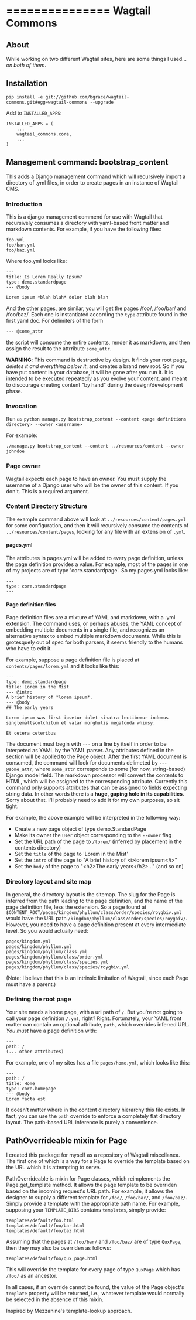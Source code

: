 ===============
Wagtail Commons
===============

## About

While working on two different Wagtail sites, here are some things I
used... *on both of them*.

## Installation

```
pip install -e git://github.com/bgrace/wagtail-commons.git#egg=wagtail-commons --upgrade
```

Add to `INSTALLED_APPS`:

```
INSTALLED_APPS = (
    ...
    wagtail_commons.core,
    ...
)
```

## Management command: bootstrap_content

This adds a Django management command which will recursively import a
directory of .yml files, in order to create pages in an instance of
Wagtail CMS.

### Introduction

This is a django management commend for use with Wagtail that
recursively consumes a directory with yaml-based front matter and
markdown contents. For example, if you have the following files:

    foo.yml
    foo/bar.yml
    foo/baz.yml

Where foo.yml looks like:

    ---
    title: Is Lorem Really Ipsum?
    type: demo.standardpage
    --- @body

    Lorem ipsum *blah blah* dolor blah blah

And the other pages, are similar, you will get the pages /foo/,
/foo/bar/ and /foo/baz/. Each one is instantiated according the `type`
attribute found in the first yaml doc. For delimiters of the form

    --- @some_attr

the script will consume the entire contents, render it as markdown,
and then assign the result to the attrribute `some_attr`.

**WARNING**: This command is destructive by design. It finds your root
  page, _deletes it and everything below it_, and creates a brand new
  root. So if you have put content in your database, it will be gone
  after you run it. It is intended to be executed repeatedly as you
  evolve your content, and meant to discourage creating content "by
  hand" during the design/development phase.

### Invocation

Run as `python manage.py bootstrap_content --content <page definitions directory> --owner <username>`

For example:

`./manage.py bootstrap_content --content ../resources/content --owner johndoe`

### Page owner

Wagtail expects each page to have an owner. You must supply the
username of a Django user who will be the owner of this content. If
you don't. This is a required argument.

### Content Directory Structure

The example command above will look at `../resources/content/pages.yml` for some
configuration, and then it will recursively consume the contents of
`../resources/content/pages`, looking for any file with an
extension of `.yml`.

#### pages.yml

The attributes in pages.yml will be added to every page definition,
unless the page definition provides a value. For example, most of the
pages in one of my projects are of type 'core.standardpage'. So my
pages.yml looks like:

```
---
type: core.standardpage
---
```

#### Page definition files

Page definition files are a mixture of YAML and markdown, with a .yml
extension. The command uses, or perhaps abuses, the YAML concept of
embedding multiple documents in a single file, and recognizes an
alternative syntax to embed multiple markdown documents. While this is
grotesquely out of spec for both parsers, it seems friendly to the
humans who have to edit it.

For example, suppose a page definition file is placed at
`contents/pages/lorem.yml` and it looks like this:

```
---
type: demo.standardpage
title: Lorem in the Mist
--- @intro
A brief history of *lorem ipsum*.
--- @body
## The early years

Lorem ipsum was first ipsetur dolet sinatra lectibemur indemus
singlemaltscotchitum et valar morghulis megatonda whimsy.

Et cetera ceteribus
```

The document must begin with `---` on a line by itself in order to be
interpeted as YAML by the YAML parser. Any attributes defined in the
section will be applied to the Page object. After the first YAML
document is consumed, the command will look for documents delimeted by
`--- @some_attr`, where `some_attr` corresponds to some (for now,
string-based) Django model field. The markdown processor will convert
the contents to HTML, which will be assigned to the corresponding
attribute. Currently this command only supports attributes that can be
assigned to fields expecting string data. In other words there is a
**huge, gaping hole in its capabilities**. Sorry about that. I'll
probably need to add it for my own purposes, so sit tight.

For example, the above example will be interpreted in the following way:

- Create a new page object of type demo.StandardPage
- Make its owner the `User` object corresponding to the `--owner` flag
- Set the URL path of the page to `/lorem/` (inferred by placement in the contents directory)
- Set the `title` of the page to 'Lorem in the Mist'
- Set the `intro` of the page to "A brief history of &lt;i&gt;lorem ipsum&lt;/i&gt;"
- Set the `body` of the page to "&lt;h2&gt;The early years&lt;/h2&gt;..." (and so on)

### Directory layout and site map

In general, the directory layout is the sitemap. The slug for the Page
is inferred from the path leading to the page definition, and the name
of the page definition file, less the extension. So a page found at
`$CONTENT_ROOT/pages/kingdom/phyllum/class/order/species/roygbiv.yml`
would have the URL path
`/kingdom/phyllum/class/order/species/roygbiv/`. However, you need to
have a page definition present at every intermediate level. So you
would actually need:

```
pages/kingdom.yml
pages/kingdom/phyllum.yml
pages/kingdom/phyllum/class.yml
pages/kingdom/phyllum/class/order.yml
pages/kingdom/phyllum/class/species.yml
pages/kingdom/phyllum/class/species/roygbiv.yml
```

(Note: I believe that this is an intrinsic limitation of Wagtail,
since each Page must have a parent.)

### Defining the root page

Your site needs a home page, with a url path of `/`. But you're not
going to call your page definition `/.yml`, right? Right. Fortunately,
your YAML front matter can contain an optional attribute, `path`,
which overrides inferred URL. *You must* have a page definition with:

```
---
path: /
(... other attributes)
```

For example, one of my sites has a file `pages/home.yml`, which looks
like this:

```
---
path: /
title: Home
type: core.homepage
--- @body
Lorem facta est
```

It doesn't matter where in the content directory hierarchy this file
exists. In fact, you can use the `path` override to enforce a
completely flat directory layout. The path-based URL inference is
purely a convenience.

## PathOverrideable mixin for Page

I created this package for myself as a repository of Wagtail
miscellanea. The first one of which is a way for a Page to override
the template based on the URL which it is attempting to serve.

PathOverrideable is mixin for Page classes, which reimplements the
Page.get_template method. It allows the page template to be overriden
based on the incoming request's URL path. For example, it allows the
designer to supply a different template for `/foo/`, `/foo/bar/`, and
`/foo/baz/`. Simply provide a template with the appropriate path
name. For example, supposing your `TEMPLATE_DIRS` contains
`templates`, simply provide:

    templates/default/foo.html
    templates/default/foo/bar.html
    templates/default/foo/baz.html

Assuming that the pages at `/foo/bar/` and `/foo/baz/` are of type
`QuxPage`, then they may also be overriden as follows:

    templates/default/foo/qux_page.html

This will override the template for every page of type `QuxPage` which
has `/foo/` as an ancestor.

In all cases, if an override cannot be found, the value of the Page
object's `template` property will be returned, i.e., whatever template
would normally be selected in the absence of this mixin.

Inspired by Mezzanine's template-lookup approach.
